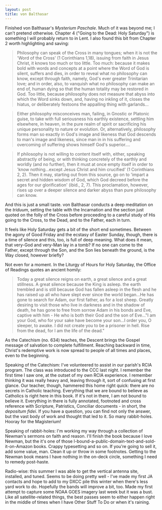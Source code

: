 ```yaml
---
layout: post
title: von Balthasar
---
```

Finished von Balthasar's _Mysterium Paschale_. Much of it was beyond me; I can't pretend otherwise. Chapter 4 ("Going to the Dead: Holy Saturday") is something I will probably return to in Lent. I also found this bit from Chapter 2 worth highlighting and saving:

> Philosophy can speak of the Cross in many tongues; when it is not the 'Word of the Cross' (1 Corinthians 1,18), issuing from faith in Jesus Christ, it knows too much or too little. Too much: because it makes bold with words and concepts at a point where the Word of God is silent, suffers and dies, in order to reveal what no philosophy can know, except through faith, namely, God's ever greater Trinitarian love; and in order, also, to vanquish what no philosophy can make an end of, human dying so that the human totality may be restored in God. Too little, because philosophy does not measure that abyss into which the Word sinks down, and, having no inkling of it, closes the hiatus, or deliberately festoons the appalling thing with garlands...

> Either philosophy misconceives man, failing, in Gnostic or Platonic guise, to take with full seriousness his earthly existence, settling him elsewhere, in heaven, in the pure realm of spirit or sacrificing his unique personality to nature or evolution. Or, alternatively, philosophy forms man so exactly in God's image and likeness that God descends to man's image and likeness, since man in in his suffering and overcoming of suffering shows himself God's superior....

>If philosophy is not willing to content itself with, either, speaking abstractly of being, or with thinking concretely of the earthly and worldly (and no further), then it must at once empty itself in order to 'know nothing...except Jesus Christ and him crucified' (1 Corinthians 2, 2). Then it may, starting out from this source, go on to 'impart a secret and hidden wisdom of God, which God decreed before the ages for our glorification' (ibid., 2, 7). This proclamation, however, rises up over a deeper silence and darker abyss than pure philosophy can know.

And this is just a small taste. von Balthasar conducts a deep meditation on the _triduum_, setting the table with the Incarnation and the section just quoted on the folly of the Cross before proceeding to a careful study of His going to the Cross, to the Dead, and to the Father, each in turn.

It feels like Holy Saturday gets a bit of the short end sometimes. Between the agony of Good Friday and the ecstasy of Easter Sunday, though, there is a time of silence and this, too, is full of deep meaning. What does it mean, that very-God and very-Man lay in a tomb? If no one can come to the Father, except through the Son, and the Son lies beneath the ground, is the Way closed, however briefly?

Not even for a moment. In the Liturgy of Hours for Holy Saturday, the Office of Readings quotes an ancient homily:

>Today a great silence reigns on earth, a great silence and a great stillness. A great silence because the King is asleep. the earth trembled and is still because God has fallen asleep in the flesh and he has raised up all who have slept ever since the world began...He has gone to search for Adam, our first father, as for a lost sheep. Greatly desiring to visit those who live in darkness and in the shadow of death, he has gone to free from sorrow Adam in his bonds and Eve, captive with him - He who is both their God and the son of Eve..."I am your God, who for your sake have become your son...I order you, O sleeper, to awake. I did not create you to be a prisoner in hell. Rise from the dead, for I am the life of the dead."

As the Catechism (no. 634) teaches, the Descent brings the Gospel message of salvation to complete fulfillment. Reaching backward in time, Christ's redemptive work is now spread to people of all times and places, even to the beginning.

Speaking of the Catechism: I've volunteered to assist in our parish's RCIA program. The class was introduced to the CCC last night. I remember the first time I saw one, at the outset of my own RCIA experience. I remember thinking it was really heavy and, leaving through it, sort of confusing at first glance. Our teacher, though, hammered this home right quick: there are no secrets in Catholic teaching. Everything that we are bound to believe as Catholics is right here in this book. If it's not in there, I am not bound to believe it. Everything in there is fully annotated, footnoted and cross reference with Scripture, Patristics, Conciliar documents - in short, the _depositum fidei_. If you have a question, you can find not only the answer, but the vast body of work and thought that led to it. So many rabbit-holes. Hooray for the Magisterium!

Speaking of rabbit-holes: I'm working my way through a collection of Newman's sermons on faith and reason. I'll finish the book because I love Newman, but the it's one of those I-bound-a-public-domain-text-and-sold-it-on-Amazon books. Crappy typesetting and so on. If you're going to sell it, add some value, man. Clean it up or throw in some footnotes. Getting to the Newman book means I have nothing in the on-deck circle, something I need to remedy post-haste.

Radio-wise: this summer I was able to get the vertical antenna site, installed, and tuned. Seems to be doing pretty well - I've made my first JA contacts and hope to add to my DXCC pile this winter when there's less yard work to do. Hopefully the bands will improve a bit, too. Made my first attempt to capture some NOAA GOES imagery last week but it was a bust. Like all satellite-related things, the best passes seem to either happen right in the middle of times when I have Other Stuff To Do or when it's raining. 
